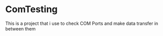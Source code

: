 # ComTesting
This is a project that i use to check COM Ports and make data transfer in between them
